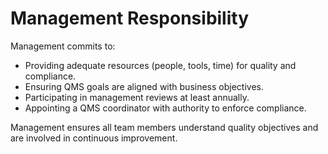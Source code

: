 # Management Responsibility

Management commits to:

- Providing adequate resources (people, tools, time) for quality and compliance.
- Ensuring QMS goals are aligned with business objectives.
- Participating in management reviews at least annually.
- Appointing a QMS coordinator with authority to enforce compliance.

Management ensures all team members understand quality objectives and are involved in continuous improvement.
